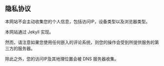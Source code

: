 ## 隐私协议

本网站不会主动收集您的个人信息，包括访问IP，设备类型以及浏览器类型。

本网站通过 Jekyll 实现。

然而，请注意如果您使用任何嵌入的评论系统，则您的操作会受到所提供服务的第三方的服务器。

除此之外，您的访问IP及其地理位置会被 DNS 服务器收集。